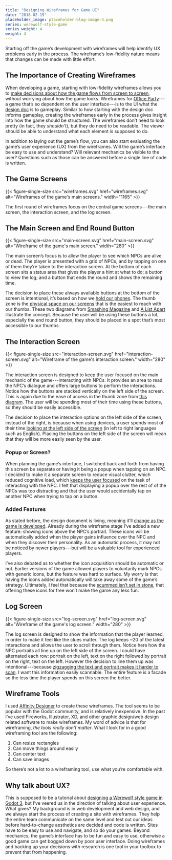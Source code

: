 ```yaml
---
title: "Designing Wireframes for Game UI"
date: "2018-02-19"
placeholder_image: placeholder-blog-image-4.png
series: werewolf-style-game
series_weight: 4
weight: 4
---
```


Starting off the game’s development with wireframes will help identify UX problems early in the process. The wireframe’s low-fidelity nature means that changes can be made with little effort.<!--more-->

## The Importance of Creating Wireframes
When developing a game, starting with low-fidelity wireframes allows you to [make decisions about how the game flows from screen to screen](https://alistapart.com/column/start-coding-with-wireframes), without worrying about how the game looks. Wireframes for [Office Party](https://github.com/oneshotrpg/office-party)---a game that’s so dependent on the user interface---is to the UI what the [design doc](/tutorial/werewolf-style-game/design-doc/) is to gameplay. Similar to how starting with the design doc informs gameplay, creating the wireframes early in the process gives insight into how the game should be structured. The wireframes don’t need to look pretty (in fact, they _shouldn’t_), but they do need to be readable. The viewer should be able to understand what each element is supposed to do.

In addition to laying out the game’s flow, you can also start evaluating the game’s user experience (UX) from the wireframes. Will the game’s interface be easy to use and understand? Will relevant mechanics be visible to the user? Questions such as those can be answered before a single line of code is written.

## The Game Screens
{{< figure-single-size src="wireframes.svg" href="wireframes.svg" alt="Wireframes of the game's main screens." width="1165" >}}

The first round of wireframes focus on the central game screens---the main screen, the interaction screen, and the log screen.

## The Main Screen and End Round Button
{{< figure-single-size src="main-screen.svg" href="main-screen.svg" alt="Wireframe of the game's main screen." width="280" >}}

The main screen’s focus is to allow the player to see which NPCs are alive or dead. The player is presented with a grid of NPCs, and by tapping on one of them they’re taken to the interaction screen. At the bottom of each screen sits a status area that gives the player a hint at what to do; a button to view the log; and a button that ends the round and shows the remaining time.

The decision to place these always available buttons at the bottom of the screen is intentional, it’s based on how we [hold our phones](https://alistapart.com/article/how-we-hold-our-gadgets). The thumb zone is the [physical space on our screens](https://www.smashingmagazine.com/2016/09/the-thumb-zone-designing-for-mobile-users/) that is the easiest to reach with our thumbs. These two diagrams from [Smashing Magazine](https://cloud.netlifyusercontent.com/assets/344dbf88-fdf9-42bb-adb4-46f01eedd629/496f7bc0-4c6c-4159-b731-ec3adcf91105/thumb-zone-mapping-opt.png) and [A List Apart](https://alistapart.com/d/432/1.4-thumb-zone-2x.jpg) illustrate the concept. Because the user will be using these buttons a lot, especially the end round button, they should be placed in a spot that’s most accessible to our thumbs.

## The Interaction Screen
{{< figure-single-size src="interaction-screen.svg" href="interaction-screen.svg" alt="Wireframe of the game's interaction screen." width="280" >}}

The interaction screen is designed to keep the user focused on the main mechanic of the game---interacting with NPCs. It provides an area to read the NPC’s dialogue and offers large buttons to perform the interactions. Notice how the buttons are stacked vertically on the left side of the screen. This is again due to the ease of access in the thumb zone from [this diagram](https://alistapart.com/d/432/1.4-thumb-zone-2x.jpg). The user will be spending most of their time using these buttons, so they should be easily accessible.

The decision to place the interaction options on the left side of the screen, instead of the right, is because when using devices, a user spends most of their time [looking at the left side of the screen](https://www.nngroup.com/articles/horizontal-attention-leans-left/) (in left to right languages such as English). Placing the buttons on the left side of the screen will mean that they will be more easily seen by the user.

### Popup or Screen?
When planning the game’s interface, I switched back and forth from having this screen be separate or having it being a popup when tapping on an NPC. I decided to make it a separate screen to reduce visual clutter, which reduced cognitive load, which [keeps the user focused](https://www.nngroup.com/articles/minimize-cognitive-load/) on the task of interacting with the NPC. I felt that displaying a popup over the rest of of the NPCs was too distracting and that the user would accidentally tap on another NPC when trying to tap on a button.

### Added Features
As stated before, the design document is living, meaning it’ll [change as the game is developed](/tutorial/werewolf-style-game/introduction/#the-first-step). Already during the wireframe stage I’ve added a new feature: showing icons above the NPC’s portrait. These icons will be automatically added when the player gains influence over the NPC and when they discover their personality. As an automatic process, it may not be noticed by newer players---but will be a valuable tool for experienced players.

I’ve also debated as to whether the icon acquisition should be automatic or not. Earlier versions of the game allowed players to voluntarily mark NPCs with generic icons, but the feature was hard to surface. My worry is that having the icons added automatically will take away some of the game’s strategy. Ultimately, I feel that because the [scummed isn’t set in stone](/tutorial/werewolf-style-game/design-doc/#that-means), that offering these icons for free won’t make the game any less fun.

## Log Screen
{{< figure-single-size src="log-screen.svg" href="log-screen.svg" alt="Wireframe of the game's log screen." width="280" >}}

The log screen is designed to show the information that the player learned, in order to make it feel like the clues matter. The log keeps ~20 of the latest interactions and allows the user to scroll through them. Notice here how the NPC portraits all line up on the left side of the screen. I could have alternated each row: portrait on the left, text on the right followed by portrait on the right, text on the left. However the decision to line them up was intentional---because [zigzagging the text and portrait makes it harder to scan](https://www.nngroup.com/articles/zigzag-page-layout/). I want this information easily scannable. The entire feature is a facade so the less time the player spends on this screen the better.

## Wireframe Tools
I used [Affinity Designer](https://affinity.serif.com/en-us/designer/) to create these wireframes. The tool seems to be popular with the Godot community, and is relatively inexpensive. In the past I’ve used Fireworks, Illustrator, XD, and other graphic design/web design related software to make wireframes. My word of advice is that for wireframing, *the tools really don’t matter*. What I look for in a good wireframing tool are the following:

1. Can resize rectangles
1. Can move things around easily
1. Can center text
1. Can save images

So there’s not a lot to a wireframing tool, use what you’re comfortable with.

## Why talk about UX?
This is supposed to be a tutorial about [designing a Werewolf style game in Godot 3](https://oneshotrpg.com/tutorial/werewolf-style-game/), but I’ve veered us in the direction of talking about user experience. What gives? My background is in web development and web design, and we always start the process of creating a site with wireframes. They help the entire team communicate on the same level and test out our ideas before hard-to-change aesthetics are decided and code is written. Sites have to be easy to use and navigate, and so do your games. Beyond mechanics, the game’s interface has to be fun and easy to use, otherwise a good game can get bogged down by poor user interface. Doing wireframes and backing up your decisions with research is one tool in your toolbox to prevent that from happening.
